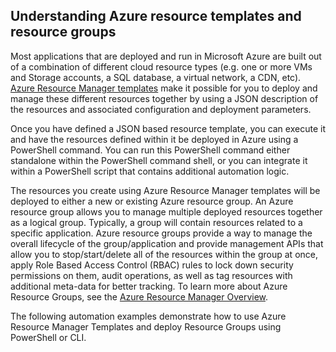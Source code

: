 ## Understanding Azure resource templates and resource groups

Most applications that are deployed and run in Microsoft Azure are built out of a combination of different cloud resource types (e.g. one or more VMs and Storage accounts, a SQL database, a virtual network, a CDN, etc).  [Azure Resource Manager templates](../resource-group-authoring-templates.md) make it possible for you to deploy and manage these different resources together by using a JSON description of the resources and associated configuration and deployment parameters.

Once you have defined a JSON based resource template, you can execute it and have the resources defined within it be deployed in Azure using a PowerShell command.  You can run this PowerShell command either standalone within the PowerShell command shell, or you can integrate it within a PowerShell script that contains additional automation logic.

The resources you create using Azure Resource Manager templates will be deployed to either a new or existing Azure resource group.  An Azure resource group allows you to manage multiple deployed resources together as a logical group. Typically, a group will contain resources related to a specific application.  Azure resource groups provide a way to manage the overall lifecycle of the group/application and provide management APIs that allow you to stop/start/delete all of the resources within the group at once, apply Role Based Access Control (RBAC) rules to lock down security permissions on them, audit operations, as well as tag resources with additional meta-data for better tracking. To learn more about Azure Resource Groups, see the [Azure Resource Manager Overview](https://azure.microsoft.com/documentation/articles/resource-group-overview/). 

The following automation examples demonstrate how to use Azure Resource Manager Templates and deploy Resource Groups using PowerShell or CLI.


